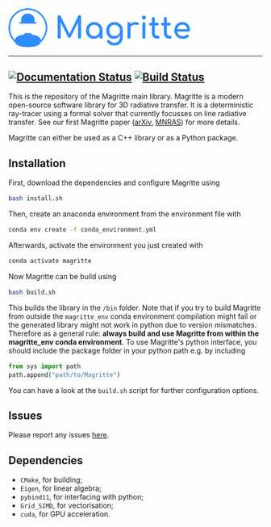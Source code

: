 <img src="docs/Images/Magritte_logo.png" alt="logo" width="360"/>

---
[![Documentation Status](https://readthedocs.org/projects/magritte/badge/?version=latest)](https://magritte.readthedocs.io/en/latest/?badge=latest)
[![Build Status](https://travis-ci.com/UCL/Magritte.svg?token=j3NNTbFLxGaJNsSoKgCz&branch=master)](https://travis-ci.com/UCL/Magritte)
---

This is the repository of the Magritte main library. Magritte is a modern open-source
software library for 3D radiative transfer. It is a deterministic ray-tracer using a
formal solver that currently focusses on line radiative transfer. See our first
Magritte paper ([arXiv](https://arxiv.org/pdf/1912.08445.pdf),
[MNRAS](https://doi.org/10.1093/mnras/stz3557)) for more details.

Magritte can either be used as a C++ library or as a Python package.

## Installation
First, download the dependencies and configure Magritte using
```bash
bash install.sh
```
Then, create an anaconda environment from the environment file with
```bash
conda env create -f conda_environment.yml
```
Afterwards, activate the environment you just created with
```bash
conda activate magritte
```
Now Magritte can be build using
```bash
bash build.sh
```
This builds the library in the `/bin` folder. Note that if you try to build Magritte
from outside the `magritte_env` conda environment compilation might fail or the
generated library might not work in python due to version mismatches. Therefore as a
general rule: **always build and use Magritte from within the magritte_env conda
environment**. To use Magritte's python interface, you should include the package
folder in your python path e.g. by including
```python
from sys import path
path.append("path/to/Magritte")
```
You can have a look at the `build.sh` script for further configuration options.

## Issues
Please report any issues [here](https://github.com/UCL/Magritte/issues).


## Dependencies
* `CMake`, for building;
* `Eigen`, for linear algebra;
* `pybind11`, for interfacing with python;
* `Grid_SIMD`, for vectorisation;
* `cuda`, for GPU acceleration.
